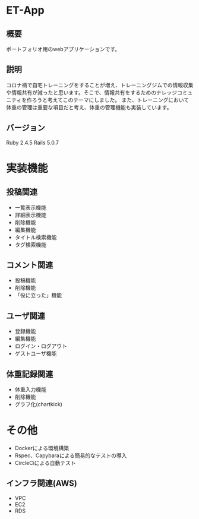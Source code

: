 # ET-App

## 概要
ポートフォリオ用のwebアプリケーションです。

## 説明
コロナ禍で自宅トレーニングをすることが増え、トレーニングジムでの情報収集や情報共有が減ったと思います。そこで、情報共有をするためのナレッジコミュニティを作ろうと考えてこのテーマにしました。
また、トレーニングにおいて体重の管理は重要な項目だと考え、体重の管理機能も実装しています。

## バージョン
Ruby 2.4.5
Rails 5.0.7

# 実装機能

## 投稿関連
* 一覧表示機能
* 詳細表示機能
* 削除機能
* 編集機能
* タイトル検索機能
* タグ検索機能

## コメント関連
* 投稿機能
* 削除機能
* 「役に立った」機能

## ユーザ関連
* 登録機能
* 編集機能
* ログイン・ログアウト
* ゲストユーザ機能

## 体重記録関連
* 体重入力機能
* 削除機能
* グラフ化(chartkick)

# その他
* Dockerによる環境構築
* Rspec、Capybaraによる簡易的なテストの導入
* CircleCiによる自動テスト
## インフラ関連(AWS)
* VPC
* EC2
* RDS
